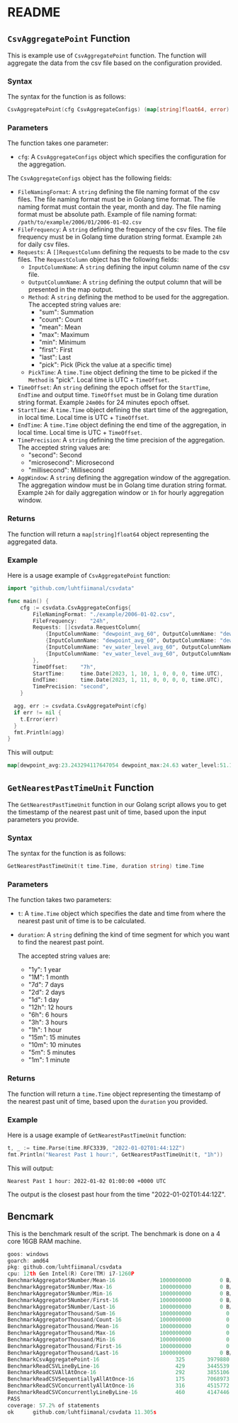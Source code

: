 # README

## `CsvAggregatePoint` Function

This is example use of `CsvAggregatePoint` function. The function will aggregate the data from the csv file based on the configuration provided.

### Syntax

The syntax for the function is as follows:

```go
CsvAggregatePoint(cfg CsvAggregateConfigs) (map[string]float64, error)
```

### Parameters

The function takes one parameter:

- `cfg`: A `CsvAggregateConfigs` object which specifies the configuration for the aggregation.

The `CsvAggregateConfigs` object has the following fields:

- `FileNamingFormat`: A `string` defining the file naming format of the csv files. The file naming format must be in Golang time format. The file naming format must contain the year, month and day. The file naming format must be absolute path. Example of file naming format: `/path/to/example/2006/01/2006-01-02.csv`
- `FileFrequency`: A `string` defining the frequency of the csv files. The file frequency must be in Golang time duration string format. Example `24h` for daily csv files.
- `Requests`: A `[]RequestColumn` defining the requests to be made to the csv files. The `RequestColumn` object has the following fields:
  - `InputColumnName`: A `string` defining the input column name of the csv file.
  - `OutputColumnName`: A `string` defining the output column that will be presented in the map output.
  - `Method`: A `string` defining the method to be used for the aggregation. The accepted string values are:
    - "sum": Summation
    - "count": Count
    - "mean": Mean
    - "max": Maximum
    - "min": Minimum
    - "first": First
    - "last": Last
    - "pick": Pick (Pick the value at a specific time)
  - `PickTime`: A `time.Time` object defining the time to be picked if the `Method` is "pick". Local time is UTC + `TimeOffset`.
- `TimeOffset`: An `string` defining the epoch offset for the `StartTime`, `EndTime` and output time. `TimeOffset` must be in Golang time duration string format. Example `24m00s` for 24 minutes epoch offset.
- `StartTime`: A `time.Time` object defining the start time of the aggregation, in local time. Local time is UTC + `TimeOffset`.
- `EndTime`: A `time.Time` object defining the end time of the aggregation, in local time. Local time is UTC + `TimeOffset`.
- `TimePrecision`: A `string` defining the time precision of the aggregation. The accepted string values are:
  - "second": Second
  - "microsecond": Microsecond
  - "millisecond": Millisecond
- `AggWindow`: A `string` defining the aggregation window of the aggregation. The aggregation window must be in Golang time duration string format. Example `24h` for daily aggregation window or `1h` for hourly aggregation window.

### Returns

The function will return a `map[string]float64` object representing the aggregated data.

### Example

Here is a usage example of `CsvAggregatePoint` function:

```go
import "github.com/luhtfiimanal/csvdata"

func main() {
	cfg := csvdata.CsvAggregateConfigs{
		FileNamingFormat: "./example/2006-01-02.csv",
		FileFrequency:    "24h",
		Requests: []csvdata.RequestColumn{
			{InputColumnName: "dewpoint_avg_60", OutputColumnName: "dewpoint_avg", Method: csvdata.MEAN},
			{InputColumnName: "dewpoint_avg_60", OutputColumnName: "dewpoint_max", Method: csvdata.MAX},
			{InputColumnName: "ev_water_level_avg_60", OutputColumnName: "water_level", Method: csvdata.MEAN},
			{InputColumnName: "ev_water_level_avg_60", OutputColumnName: "water_level_pick", Method: csvdata.PICK, PickTime: time.Date(2023, 1, 10, 3, 0, 0, 0, time.UTC)},
		},
		TimeOffset:    "7h",
		StartTime:     time.Date(2023, 1, 10, 1, 0, 0, 0, time.UTC),
		EndTime:       time.Date(2023, 1, 11, 0, 0, 0, 0, time.UTC),
		TimePrecision: "second",
	}

  agg, err := csvdata.CsvAggregatePoint(cfg)
  if err != nil {
    t.Error(err)
  }
  fmt.Println(agg)
}
```

This will output:

```go
map[dewpoint_avg:23.243294117647054 dewpoint_max:24.63 water_level:51.1048775710088 water_level_pick:53.79]
```

## `GetNearestPastTimeUnit` Function

The `GetNearestPastTimeUnit` function in our Golang script allows you to get the timestamp of the nearest past unit of time, based upon the input parameters you provide.

### Syntax

The syntax for the function is as follows:

```go
GetNearestPastTimeUnit(t time.Time, duration string) time.Time
```

### Parameters

The function takes two parameters:

- `t`: A `time.Time` object which specifies the date and time from where the nearest past unit of time is to be calculated.

- `duration`: A `string` defining the kind of time segment for which you want to find the nearest past point.

  The accepted string values are:
  
  - "1y": 1 year
  - "1M": 1 month
  - "7d": 7 days
  - "2d": 2 days
  - "1d": 1 day
  - "12h": 12 hours
  - "6h": 6 hours
  - "3h": 3 hours
  - "1h": 1 hour
  - "15m": 15 minutes
  - "10m": 10 minutes
  - "5m": 5 minutes
  - "1m": 1 minute

### Returns

The function will return a `time.Time` object representing the timestamp of the nearest past unit of time, based upon the `duration` you provided.

### Example

Here is a usage example of `GetNearestPastTimeUnit` function:

```go
t, _ := time.Parse(time.RFC3339, "2022-01-02T01:44:12Z")
fmt.Println("Nearest Past 1 hour:", GetNearestPastTimeUnit(t, "1h"))
```

This will output:

```
Nearest Past 1 hour: 2022-01-02 01:00:00 +0000 UTC
```

The output is the closest past hour from the time "2022-01-02T01:44:12Z".


## Bencmark
This is the benchmark result of the script. The benchmark is done on a 4 core 16GB RAM machine.
```go
goos: windows
goarch: amd64
pkg: github.com/luhtfiimanal/csvdata
cpu: 12th Gen Intel(R) Core(TM) i7-1260P
BenchmarkAggregator5Number/Mean-16           	1000000000	       0 B/op	       0 allocs/op
BenchmarkAggregator5Number/Max-16            	1000000000	       0 B/op	       0 allocs/op
BenchmarkAggregator5Number/Min-16            	1000000000	       0 B/op	       0 allocs/op
BenchmarkAggregator5Number/First-16          	1000000000	       0 B/op	       0 allocs/op
BenchmarkAggregator5Number/Last-16           	1000000000	       0 B/op	       0 allocs/op
BenchmarkAggregatorThousand/Sum-16           	1000000000	         0.001557 ns/op	       0 B/op	       0 allocs/op
BenchmarkAggregatorThousand/Count-16         	1000000000	         0.001550 ns/op	       0 B/op	       0 allocs/op
BenchmarkAggregatorThousand/Mean-16          	1000000000	         0.002056 ns/op	       0 B/op	       0 allocs/op
BenchmarkAggregatorThousand/Max-16           	1000000000	         0.001538 ns/op	       0 B/op	       0 allocs/op
BenchmarkAggregatorThousand/Min-16           	1000000000	         0.002106 ns/op	       0 B/op	       0 allocs/op
BenchmarkAggregatorThousand/First-16         	1000000000	         0.001572 ns/op	       0 B/op	       0 allocs/op
BenchmarkAggregatorThousand/Last-16          	1000000000	       0 B/op	       0 allocs/op
BenchmarkCsvAggregatePoint-16                	     325	   3979880 ns/op	 1650674 B/op	    2938 allocs/op
BenchmarkReadCSVLineByLine-16                	     429	   3445539 ns/op	 1648881 B/op	    2910 allocs/op
BenchmarkReadCSVAllAtOnce-16                 	     292	   3855106 ns/op	 1775838 B/op	    2924 allocs/op
BenchmarkReadCSVSequentiallyAllAtOnce-16     	     175	   7068973 ns/op	 3528036 B/op	    5808 allocs/op
BenchmarkReadCSVConcurrentlyAllAtOnce-16     	     316	   4515772 ns/op	 3527322 B/op	    5810 allocs/op
BenchmarkReadCSVConcurrentlyLineByLine-16    	     460	   4147446 ns/op	 3273157 B/op	    5783 allocs/op
PASS
coverage: 57.2% of statements
ok  	github.com/luhtfiimanal/csvdata	11.305s
```

